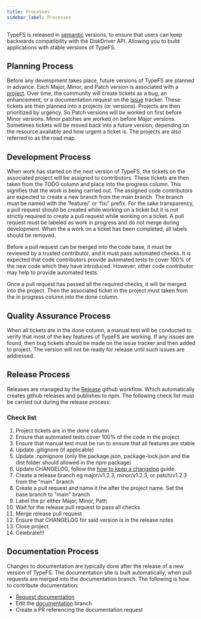 ```yaml
---
title: Processes
sidebar_label: Processes
---
```


TypeFS is released in [semantic](https://semver.org) versions, to ensure that users can keep backwards compatibility with the DiskDriver API. Allowing you to build applications with stable versions of TypeFS.


## Planning Process

Before any development takes place, future versions of TypeFS are planned in advance. Each Major, Minor, and Patch version is associated with a [project](https://github.com/daniel-samson/typefs/projects). Over time, the community will create tickets as a bug, an enhancement, or a documentation request on the [issue](https://github.com/daniel-samson/typefs/issues) tracker. These tickets are then planned into a projects (or versions). Projects are then prioritized by urgency. So Patch versions will be worked on first before Minor versions. Minor patches are worked on before Major versions. Sometimes tickets will be moved back into a future version, depending on the resource available and how urgent a ticket is. The projects are also referred to as the road map.

## Development Process

When work has started on the next version of TypeFS, the tickets on the associated project will be assigned to contributors. These tickets are then taken from the TODO column and place into the progress column. This signifies that the work is being carried out. The assigned code contributors are expected to create a new branch from the main branch. The branch must be named with the 'feature/' or 'fix/' prefix. For the sake transparency, a pull request should be created while working on a ticket but it is not strictly required to create a pull request while working on a ticket. A pull request must be labeled as work in progress and do not merge during development. When the a work on a ticket has been completed, all labels should be removed. 

Before a pull request can be merged into the code base, it must be reviewed by a trusted contributor, and it must pass automated checks. It is expected that code contributors provide automated tests to cover 100% of the new code which they have introduced. However, other code contributor may help to provide automated tests.

Once a pull request has passed all the required checks, it will be merged into the project. Then the associated ticket in the project must taken from the in progress column into the done column.

## Quality Assurance Process
When all tickets are in the done column, a manual test will be conducted to verify that most of the key features of TypeFS are working. If any issues are found, then bug tickets should be made on the issue tracker and then added to project. The version will not be ready for release until such issues are addressed.

## Release Process
Releases are managed by the [Release](https://github.com/daniel-samson/typefs/actions/workflows/release.yml) github workflow. Which automatically creates github releases and publishes to npm. The following check list must be carried out during the release process:


### Check list
1. Project tickets are in the done column
2. Ensure that automated tests cover 100% of the code in the project
3. Ensure that manual test must be run to ensure that all features are stable
4. Update .gitignore (if applicable)
5. Update .npmignore (only the package.json, package-lock.json and the dist folder should allowed in the npm package)
6. Update CHANGELOG, follow the [how to keep a changelog](https://keepachangelog.com/en/1.0.0/) guide.
7. Create a release branch eg major/v1.2.3, minor/v1.2.3, or patch/v1.2.3 from the "main" branch
8. Create a pull request and name it the after the project name. Set the base branch to "main" branch
9. Label the pr either Major, Minor, Path
10. Wait for the release pull request to pass all checks
11. Merge release pull request 
12. Ensure that CHANGELOG for said version is in the release notes
13. Close project
14. Celebrate!!!

## Documentation Process

Changes to documentation are typically done after the release of a new version of TypeFS. The documentation site is built automatically, when pull requests are merged into the documentation branch. The following is how to contribute documentation:

- [Request documentation](https://github.com/digitonic/perform-application/issues/new?assignees=&labels=documentation&template=documentation.md&title=Needs+Documentation%3A+)
- Edit the [documentation](https://github.com/daniel-samson/typefs/tree/documentation) branch
- Create a PR referencing the documentation request


